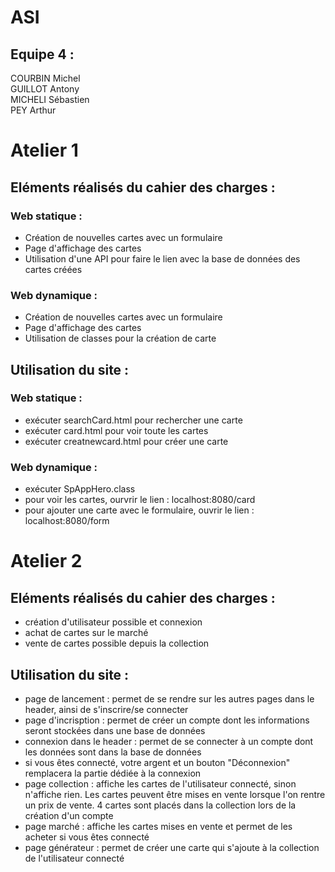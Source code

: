 # ASI

## Equipe 4 :
COURBIN Michel\
GUILLOT Antony\
MICHELI Sébastien\
PEY Arthur

# Atelier 1

## Eléments réalisés du cahier des charges :
### Web statique :
- Création de nouvelles cartes avec un formulaire 
- Page d'affichage des cartes
- Utilisation d'une API pour faire le lien avec la base de données des cartes créées

### Web dynamique :
- Création de nouvelles cartes avec un formulaire 
- Page d'affichage des cartes
- Utilisation de classes pour la création de carte

## Utilisation du site :
### Web statique : 
- exécuter searchCard.html pour rechercher une carte
- exécuter card.html pour voir toute les cartes
- exécuter creatnewcard.html pour créer une carte

### Web dynamique : 
- exécuter SpAppHero.class
- pour voir les cartes, ourvrir le lien : localhost:8080/card 
- pour ajouter une carte avec le formulaire, ouvrir le lien : localhost:8080/form


# Atelier 2

## Eléments réalisés du cahier des charges :
- création d'utilisateur possible et connexion
- achat de cartes sur le marché
- vente de cartes possible depuis la collection


## Utilisation du site :
- page de lancement : permet de se rendre sur les autres pages dans le header, ainsi de s'inscrire/se connecter
- page d'incrisption : permet de créer un compte dont les informations seront stockées dans une base de données
- connexion dans le header : permet de se connecter à un compte dont les données sont dans la base de données
- si vous êtes connecté, votre argent et un bouton "Déconnexion" remplacera la partie dédiée à la connexion
- page collection : affiche les cartes de l'utilisateur connecté, sinon n'affiche rien. Les cartes peuvent être mises en vente lorsque l'on rentre un prix de vente. 4 cartes sont placés dans la collection lors de la création d'un compte
- page marché : affiche les cartes mises en vente et permet de les acheter si vous êtes connecté
- page générateur : permet de créer une carte qui s'ajoute à la collection de l'utilisateur connecté

